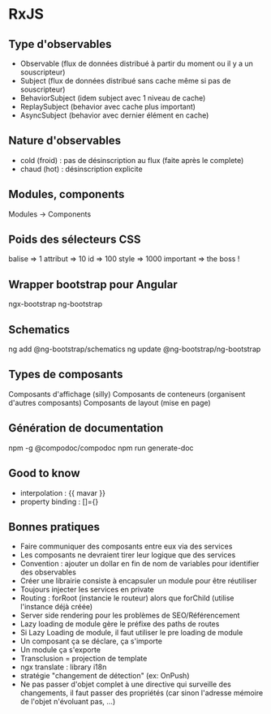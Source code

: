 # RxJS

## Type d'observables

* Observable (flux de données distribué à partir du moment ou il y a un souscripteur)
* Subject (flux de données distribué sans cache même si pas de souscripteur)
* BehaviorSubject (idem subject avec 1 niveau de cache)
* ReplaySubject (behavior avec cache plus important)
* AsyncSubject (behavior avec dernier élément en cache)

## Nature d'observables

* cold (froid) : pas de désinscription au flux (faite après le complete)
* chaud (hot) : désinscription explicite

## Modules, components
Modules -> Components

## Poids des sélecteurs CSS
balise => 1
attribut => 10
id => 100
style => 1000
important => the boss !

## Wrapper bootstrap pour Angular
ngx-bootstrap
ng-bootstrap

## Schematics
ng add @ng-bootstrap/schematics
ng update @ng-bootstrap/ng-bootstrap

## Types de composants
Composants d'affichage (silly)
Composants de conteneurs (organisent d'autres composants)
Composants de layout (mise en page)

## Génération de documentation
npm -g @compodoc/compodoc
npm run generate-doc

## Good to know
* interpolation : {{ mavar }}
* property binding : []={}

## Bonnes pratiques
* Faire communiquer des composants entre eux via des services
* Les composants ne devraient tirer leur logique que des services
* Convention : ajouter un dollar en fin de nom de variables pour identifier des observables
* Créer une librairie consiste à encapsuler un module pour être réutiliser
* Toujours injecter les services en private
* Routing : forRoot (instancie le routeur) alors que forChild (utilise l'instance déjà créée)
* Server side rendering pour les problèmes de SEO/Référencement
* Lazy loading de module gère le préfixe des paths de routes
* Si Lazy Loading de module, il faut utiliser le pre loading de module
* Un composant ça se déclare, ça s'importe
* Un module ça s'exporte
* Transclusion = projection de template
* ngx translate : library i18n
* stratégie "changement de détection" (ex: OnPush)
* Ne pas passer d'objet complet à une directive qui surveille des changements, il faut passer des propriétés (car sinon l'adresse mémoire de l'objet n'évoluant pas, ...)

